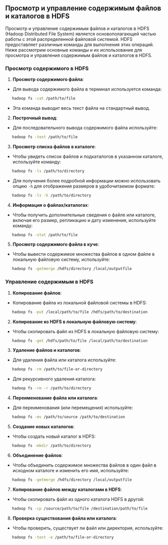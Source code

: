 ## Просмотр и управление содержимым файлов и каталогов в HDFS

Просмотр и управление содержимым файлов и каталогов в HDFS (Hadoop Distributed File System) является основополагающей частью работы с этой распределенной файловой системой. HDFS предоставляет различные команды для выполнения этих операций. Ниже рассмотрим основные команды и их использование для просмотра и управления содержимым файлов и каталогов в HDFS.

### Просмотр содержимого в HDFS

1. **Просмотр содержимого файла**:
- Для вывода содержимого файла в терминал используется команда:
```bash
   hadoop fs -cat /path/to/file
```   

- Эта команда выводит весь текст файла на стандартный вывод.

2. **Построчный вывод**:
- Для последовательного вывода содержимого файла используйте:
```bash
   hadoop fs -text /path/to/file
```   


3. **Просмотр списка файлов в каталоге**:
- Чтобы увидеть список файлов и подкаталогов в указанном каталоге, используйте команду:
```bash
   hadoop fs -ls /path/to/directory
```   

- Для получения более подробной информации можно использовать опцию `-h` для отображения размеров в удобочитаемом формате:
```bash
   hadoop fs -ls -h /path/to/directory
```   


4. **Информация о файлах/каталогах**:
- Чтобы получить дополнительные сведения о файле или каталоге, включая его размер, репликацию и дату изменения, используйте команду:
```bash
   hadoop fs -stat /path/to/file
```   


5. **Просмотр содержимого файла в куче**:
- Чтобы вывести содержимое множества файлов в одном файле в локальную файловую систему, используйте:
```bash
   hadoop fs -getmerge /hdfs/directory /local/outputfile
```   


### Управление содержимым в HDFS

1. **Копирование файлов**:
- Копирование файла из локальной файловой системы в HDFS:
```bash
   hadoop fs -put /local/path/to/file /hdfs/path/to/destination
```   


2. **Копирование из HDFS в локальную файловую систему**:
- Чтобы скопировать файл из HDFS в локальную файловую систему:
```bash
   hadoop fs -get /hdfs/path/to/file /local/path/to/destination
```   


3. **Удаление файлов и каталогов**:
- Для удаления файла или каталога используйте:
```bash
   hadoop fs -rm /path/to/file-or-directory
```   

- Для рекурсивного удаления каталога:
```bash
   hadoop fs -rm -r /path/to/directory
```   


4. **Переименование файла или каталога**:
- Для переименования (или перемещения) используйте:
```bash
   hadoop fs -mv /path/to/source /path/to/destination
```   


5. **Создание новых каталогов**:
- Чтобы создать новый каталог в HDFS:
```bash
   hadoop fs -mkdir /path/to/directory
```   


6. **Объединение файлов**:
- Чтобы объединить содержимое множества файлов в один файл в исходном каталоге и изменить его имя, используйте:
```bash
   hadoop fs -getmerge /hdfs/directory /local/outputfile
```   


7. **Копирование файлов между каталогами в HDFS**:
- Чтобы скопировать файл из одного каталога HDFS в другой:
```bash
   hadoop fs -cp /source/path/to/file /destination/path/to/file
```   


8. **Проверка существования файла или каталога**:
- Чтобы проверить, существует ли файл или директория, используйте:
```bash
   hadoop fs -test -e /path/to/file-or-directory
```